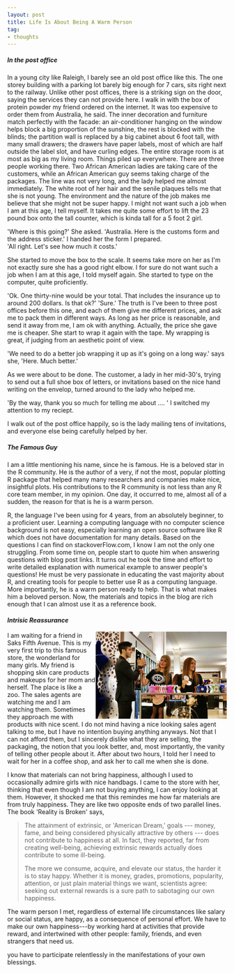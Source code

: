 ```yaml
---
layout: post
title: Life Is About Being A Warm Person
tag:
- thoughts
---
```



##### _In the post office_

In a young city like Raleigh, I barely see an old post office like this. The one storey building with a parking lot barely big enough for 7 cars, sits right next to the railway.  Unlike other post offices, there is a striking sign on the door, saying the services they can not provide here.  I walk in with the box of protein powder my friend ordered on the internet.  It was too expensive to order them from Australia, he said.  The inner decoration and furniture match perfectly with the facade: an air-conditioner hanging on the window helps block a big proportion of the sunshine, the rest is blocked with the blinds; the partition wall is replaced by a big cabinet about 6 foot tall, with many small drawers; the drawers have paper labels, most of which are half outside the label slot, and have curling edges. The entire storage room is at most as big as my living room.  Things piled up everywhere.  There are three people working there.  Two African American ladies are taking care of the customers, while an African American guy seems taking charge of the packages.  The line was not very long, and the lady helped me almost immediately.  The white root of her hair and the senile plaques tells me that she is not young.  The environment and the nature of the job makes me believe that she might not be super happy.  I might not want such a job when I am at this age, I tell myself.  It takes me quite some effort to lift the 23 pound box onto the tall counter, which is kinda tall for a 5 foot 2 girl.  

'Where is this going?' She asked. 
'Australia.  Here is the customs form and the address sticker.'  I handed her the form I prepared.  
'All right.  Let's see how much it costs.' 

She started to move the box to the scale.  It seems take more on her as I'm not exactly sure she has a good right elbow.  I for sure do not want such a job when I am at this age, I told myself again.  She started to type on the computer, quite proficiently. 

'Ok.  One thirty-nine would be your total.  That includes the insurance up to around 200 dollars.  Is that ok?'
'Sure.'  The truth is I've been to three post offices before this one, and each of them give me different prices, and ask me to pack them in different ways.  As long as her price is reasonable, and send it away from me, I am ok with anything.  Actually, the price she gave me is cheaper.  She start to wrap it again with the tape.  My wrapping is great, if judging from an aesthetic point of view.  

'We need to do a better job wrapping it up as it's going on a long way.' says she, 'Here. Much better.' 

As we were about to be done.  The customer, a lady in her mid-30's, trying to send out a full shoe box of letters, or invitations based on the nice hand writing on the envelop, turned around to the lady who helped me. 

'By the way, thank you so much for telling me about .... '  I switched my attention to my reciept. 

I walk out of the post office happily, so is the lady mailing tens of invitations, and everyone else being carefully helped by her.



##### _The Famous Guy_

I am a little mentioning his name, since he is famous.  He is a beloved star in the R community.  He is the author of a very, if not the most, popular plotting R package that helped many many researchers and companies make nice, insightful plots.  His contributions to the R community is not less than any R core team member, in my opinion.  One day, it occurred to me, almost all of a sudden, the reason for that is he is a warm person.

R, the language I've been using for 4 years, from an absolutely beginner, to a proficient user.  Learning a computing language with no computer science background is not easy, especially learning an open source software like R which does not have documentation for many details. Based on the questions I can find on stackoverFlow.com, I know I am not the only one struggling.  From some time on, people start to quote him when answering questions with blog post links.  It turns out he took the time and effort to write detailed explanation with numerical example to answer people's questions!  He must be very passionate in educating the vast majority about R, and creating tools for people to better use R as a computing language.  More importantly, he is a warm person ready to help.  That is what makes him a beloved person.  Now, the materials and topics in the blog are rich enough that I can almost use it as a reference book.  


#### _Intrisic Reassurance_

<IMG height="200" align="right" src="/images/saks.jpg" />

I am waiting for a friend in Saks Fifth Avenue.  This is my very first trip to this famous store, the wonderland for many girls.  My friend is shopping skin care products and makeups for her mom and herself.  The place is like a zoo.  The sales agents are watching me and I am watching them.  Sometimes they approach me with products with nice scent.  I do not mind having a nice looking sales agent talking to me, but I have no intention buying anything anyways.  Not that I can not afford them, but I sincerely dislike what they are selling, the packaging, the notion that you look better, and, most importantly, the vanity of telling other people about it.  After about two hours, I told her I need to wait for her in a coffee shop, and ask her to call me when she is done. 

I know that materials can not bring happiness, although I used to occasionally admire girls with nice handbags.  I came to the store with her, thinking that even though I am not buying anything, I can enjoy looking at them.  However, it shocked me that this remindes me how far materials are from truly happiness.  They are like two opposite ends of two parallel lines.  The book 'Reality is Broken' says,

> The attainment of extrinsic, or 'American Dream,' goals --- money, fame, and being considered physically attractive by others --- does not contribute to happiness at all.  In fact, they reported, far from creating well-being, achieving extrinsic rewards actually does contribute to some ill-being. 
>
> The more we consume, acquire, and elevate our status, the harder it is to stay happy.  Whether it is money, grades, promotions, popularity, attention, or just plain material things we want, scientists agree: seeking out external rewards is a sure path to sabotaging our own happiness. 

The warm person I met, regardless of external life circumstances like salary or social status, are happy, as a consequence of personal effort.  We have to make our own happiness---by working hard at activities that provide reward, and intertwined with other people: family, friends, and even strangers that need us. 

you have to participate relentlessly in the manifestations of your own blessings. 













